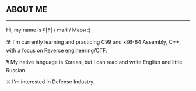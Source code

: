 ## ABOUT ME 
___

Hi, my name is 마리 / mari / Мари :)

🛠️ I'm currently learning and practicing C99 and x86-64 Assembly, C++, with a focus on Reverse engineering/CTF.

🎙️ My native language is Korean, but I can read and write English and little Russian.

⚔️ I'm interested in Defense Industry.
